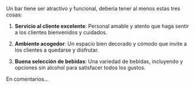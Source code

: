 Un bar tiene ser atractivo y funcional, debería tener al menos estas tres cosas:

1. **Servicio al cliente excelente**: Personal amable y atento que haga sentir a los clientes bienvenidos y cuidados.

2. **Ambiente acogedor**: Un espacio bien decorado y cómodo que invite a los clientes a quedarse y disfrutar.

3. **Buena selección de bebidas**: Una variedad de bebidas, incluyendo y opciones sin alcohol para satisfacer todos los gustos.

En comentarios...
